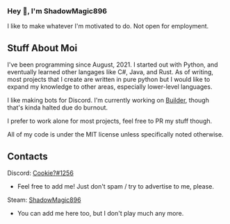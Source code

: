### Hey :wave:, I'm ShadowMagic896

I like to make whatever I'm motivated to do.
Not open for employment.

## Stuff About Moi
I've been programming since August, 2021. I started out with Python, and eventually learned other langages like C#, Java, and Rust. As of writing, most projects that I create are written in pure python but I would like to expand my knowledge to other areas, especially lower-level languages.

I like making bots for Discord. I'm currently working on [Builder](https://github.com/shadowmagic896/builder), though that's kinda halted due do burnout.

I prefer to work alone for most projects, feel free to PR my stuff though.

All of my code is under the MIT license unless specifically noted otherwise.

## Contacts
Discord: [Cookie?#1256](https://discord.com/users/724811595976409119)
 - Feel free to add me! Just don't spam / try to advertise to me, please.
 
Steam: [ShadowMagic896](https://steamcommunity.com/profiles/76561198962222154)
 - You can add me here too, but I don't play much any more.

